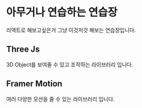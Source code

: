 # 아무거나 연습하는 연습장

리액트로 해보고싶은거 그냥 이것저것 해보는 연습장입니다.

## Three Js

3D Object를 보여줄 수 있고 조작하는 라이브러리 입니다.

## Framer Motion

여러 다양한 모션을 줄 수 있는 라이브러리 입니다.
